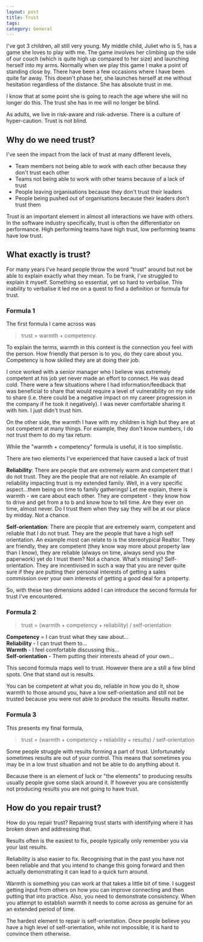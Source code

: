 ```yaml
---
layout: post
title: Trust 
tags: 
category: General
---
```

I've got 3 children, all still very young. My middle child, Juliet who is 5, has a game she loves to play with me. 
The game involves her climbing up the side of our couch (which is quite high up compared to her size) and launching herself into my arms. 
Normally when we play this game I make a point of standing close by. There have been a few occasions where I have been quite far away.
This doesn't phase her, she launches herself at me without hesitation regardless of the distance. She has absolute trust in me.

I know that at some point she is going to reach the age where she will no longer do this. 
The trust she has in me will no longer be blind.

As adults, we live in risk-aware and risk-adverse. There is a culture of hyper-caution. Trust is not blind.

## Why do we need trust?

I've seen the impact from the lack of trust at many different levels, 

* Team members not being able to work with each other because they don't trust each other
* Teams not being able to work with other teams because of a lack of trust
* People leaving organisations because they don't trust their leaders 
* People being pushed out of organisations because their leaders don't trust them

Trust is an important element in almost all interactions we have with others.
In the software industry specifically, trust is often the differentiator on performance. High performing teams have high trust, low performing teams have low trust.

## What exactly is trust? 

For many years I've heard people throw the word "trust" around but not be able to explain exactly what they mean.
To be frank, I've struggled to explain it myself. Something so essential, yet so hard to verbalise. 
This inability to verbalise it led me on a quest to find a definition or formula for trust.

### Formula 1

The first formula I came across was 

> trust = warmth + competency.

To explain the terms, warmth in this context is the connection you feel with the person. How friendly that person is to you, do they care about you. Competency is how skilled they are at doing their job.

I once worked with a senior manager who I believe was extremely competent at his job yet never made an effort to connect. He was dead cold. There were a few situations where I had information/feedback that was beneficial to share that would require a level of vulnerability on my side to share (i.e. there could be a negative impact on my career progression in the company if he took it negatively). I was never comfortable sharing it with him. I just didn't trust him.

On the other side, the warmth I have with my children is high but they are at not competent at many things. For example, they don't know numbers, I do not trust them to do my tax return.

While the "warmth + competency" formula is useful, it is too simplistic. 

There are two elements I've experienced that have caused a lack of trust 

**Reliability**: There are people that are extremely warm and competent that I do not trust. They are the people that are not reliable. An example of reliability impacting trust is my extended family. Well, in a very specific aspect...them being on time to family gatherings! Let me explain, there is warmth - we care about each other. They are competent - they know how to drive and get from a to b and know how to tell time. Are they ever on time, almost never. Do I trust them when they say they will be at our place by midday. Not a chance.

**Self-orientation**: There are people that are extremely warm, competent and reliable that I do not trust. They are the people that have a high self orientation. An example most can relate to is the stereotypical Realtor. They are friendly, they are competent (they know way more about property law than I know), they are reliable (always on time, always send you the paperwork)  yet do I trust them? Not a chance. What's missing? Self-orientation. They are incentivised in such a way that you are never quite sure if they are putting their personal interests of getting a sales commission over your own interests of getting a good deal for a property.

So, with these two dimensions added I can introduce the second formula for trust I've encountered.

### Formula 2

> trust = (warmth + competency + reliability) / self-orientation

**Competency** = I can trust what they saw about...  
**Reliability** - I can trust them to...  
**Warmth** - I feel comfortable discussing this...  
**Self-orientation** - Them putting their interests ahead of your own...           

This second formula maps well to trust. However there are a still a few blind spots. One that stand out is results.

You can be competent at what you do, reliable in how you do it, show warmth to those around you, have a low self-orientation and still not be trusted because you were not able to produce the results. 
Results matter.

### Formula 3

This presents my final formula,

> trust = (warmth + competency + reliability + results) / self-orientation

Some people struggle with results forming a part of trust. Unfortunately sometimes results are out of your control. This means that sometimes you may be in a low trust situation and not be able to do anything about it. 

Because there is an element of luck or "the elements" to producing results usually people give some slack around it. 
If however you are consistently not producing results you are not going to have trust.


## How do you repair trust?

How do you repair trust? Repairing trust starts with identifying where it has broken down and addressing that. 

Results often is the easiest to fix, people typically only remember you via your last results. 

Reliability is also easier to fix. Recognising that in the past you have not been reliable and that you intend to change this going forward and then actually demonstrating it can lead to a quick turn around.

Warmth is something you can work at that takes a little bit of time. I suggest getting input from others on how you can improve connecting and then putting that into practice. Also, you need to demonstrate consistency. When you attempt to establish warmth it needs to come across as genuine for an an extended period of time. 

The hardest element to repair is self-orientation. Once people believe you have a high level of self-orientation, while not impossible, it is hard to convince them otherwise. 

